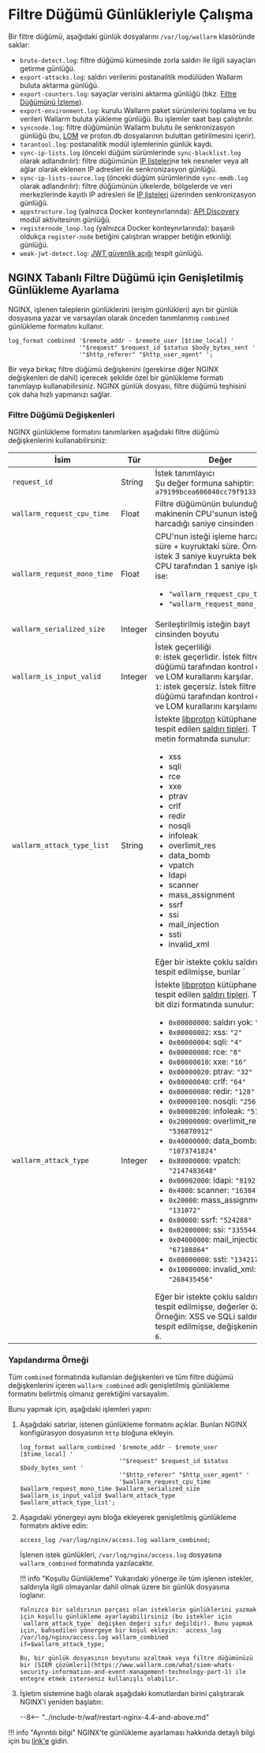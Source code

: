 [link-nginx-logging-docs]:  https://docs.nginx.com/nginx/admin-guide/monitoring/logging/
[doc-vuln-list]:            ../attacks-vulns-list.md
[doc-monitor-node]:         monitoring/intro.md
[doc-lom]:                  ../user-guides/rules/rules.md


#   Filtre Düğümü Günlükleriyle Çalışma

Bir filtre düğümü, aşağıdaki günlük dosyalarını `/var/log/wallarm` klasöründe saklar:

*   `brute-detect.log`: filtre düğümü kümesinde zorla saldırı ile ilgili sayaçları getirme günlüğü.
*   `export-attacks.log`: saldırı verilerini postanalitik modülüden Wallarm buluta aktarma günlüğü.
*   `export-counters.log`: sayaçlar verisini aktarma günlüğü (bkz. [Filtre Düğümünü İzleme][doc-monitor-node]).
*   `export-environment.log`: kurulu Wallarm paket sürümlerini toplama ve bu verileri Wallarm buluta yükleme günlüğü. Bu işlemler saat başı çalıştırılır.
*   `syncnode.log`: filtre düğümünün Wallarm bulutu ile senkronizasyon günlüğü (bu, [LOM][doc-lom] ve proton.db dosyalarının buluttan getirilmesini içerir).
*   `tarantool.log`: postanalitik modül işlemlerinin günlük kaydı.
*   `sync-ip-lists.log` (önceki düğüm sürümlerinde `sync-blacklist.log` olarak adlandırılır): filtre düğümünün [IP listeleri](../user-guides/ip-lists/overview.md)ne tek nesneler veya alt ağlar olarak eklenen IP adresleri ile senkronizasyon günlüğü.
*   `sync-ip-lists-source.log` (önceki düğüm sürümlerinde `sync-mmdb.log` olarak adlandırılır): filtre düğümünün ülkelerde, bölgelerde ve veri merkezlerinde kayıtlı IP adresleri ile [IP listeleri](../user-guides/ip-lists/overview.md) üzerinden senkronizasyon günlüğü.
*   `appstructure.log` (yalnızca Docker konteynırlarında): [API Discovery](../api-discovery/overview.md) modül aktivitesinin günlüğü.
*   `registernode_loop.log` (yalnızca Docker konteynırlarında): başarılı oldukça `register-node` betiğini çalıştıran wrapper betiğin etkinliği günlüğü.
*   `weak-jwt-detect.log`: [JWT güvenlik açığı](../attacks-vulns-list.md#weak-jwt) tespit günlüğü.

##  NGINX Tabanlı Filtre Düğümü için Genişletilmiş Günlükleme Ayarlama

NGINX, işlenen taleplerin günlüklerini (erişim günlükleri) ayrı bir günlük dosyasına yazar ve varsayılan olarak önceden tanımlanmış `combined` günlükleme formatını kullanır.

```
log_format combined '$remote_addr - $remote_user [$time_local] '
                    '"$request" $request_id $status $body_bytes_sent '
                    '"$http_referer" "$http_user_agent" ';
```

Bir veya birkaç filtre düğümü değişkenini (gerekirse diğer NGINX değişkenleri de dahil) içerecek şekilde özel bir günlükleme formatı tanımlayıp kullanabilirsiniz. NGINX günlük dosyası, filtre düğümü teşhisini çok daha hızlı yapmanızı sağlar.

### Filtre Düğümü Değişkenleri

NGINX günlükleme formatını tanımlarken aşağıdaki filtre düğümü değişkenlerini kullanabilirsiniz:

|İsim|Tür|Değer|
|---|---|---|
|`request_id`|String|İstek tanımlayıcı<br>Şu değer formuna sahiptir: `a79199bcea606040cc79f913325401fb`|
|`wallarm_request_cpu_time`|Float|Filtre düğümünün bulunduğu makinenin CPU'sunun isteği işleme harcadığı saniye cinsinden süre.|
|`wallarm_request_mono_time`|Float|CPU'nun isteği işleme harcadığı süre + kuyruktaki süre. Örneğin, istek 3 saniye kuyrukta bekledi ve CPU tarafından 1 saniye işlendi ise: <ul><li>`"wallarm_request_cpu_time":1`</li><li>`"wallarm_request_mono_time":4`</li></ul>|
|`wallarm_serialized_size`|Integer|Serileştirilmiş isteğin bayt cinsinden boyutu|
|`wallarm_is_input_valid`|Integer|İstek geçerliliği<br>`0`: istek geçerlidir. İstek filtre düğümü tarafından kontrol edildi ve LOM kurallarını karşılar.<br>`1`: istek geçersiz. İstek filtre düğümü tarafından kontrol edildi ve LOM kurallarını karşılamıyor.|
| `wallarm_attack_type_list` | String | İstekte [libproton](../about-wallarm/protecting-against-attacks.md#library-libproton) kütüphanesi ile tespit edilen [saldırı tipleri][doc-vuln-list]. Türler, metin formatında sunulur:<ul><li>xss</li><li>sqli</li><li>rce</li><li>xxe</li><li>ptrav</li><li>crlf</li><li>redir</li><li>nosqli</li><li>infoleak</li><li>overlimit_res</li><li>data_bomb</li><li>vpatch</li><li>ldapi</li><li>scanner</li><li>mass_assignment</li><li>ssrf</li><li>ssi</li><li>mail_injection</li><li>ssti</li><li>invalid_xml</li></ul>Eğer bir istekte çoklu saldırı tipleri tespit edilmişse, bunlar `|` sembolüyle listelenir. Örneğin: XSS ve SQLi saldırıları tespit edilmişse, değişkenin değeri `xss|sqli`. |
|`wallarm_attack_type`|Integer|İstekte [libproton](../about-wallarm/protecting-against-attacks.md#library-libproton) kütüphanesi ile tespit edilen [saldırı tipleri][doc-vuln-list]. Türler, bit dizi formatında sunulur:<ul><li>`0x00000000`: saldırı yok: `"0"`</li><li>`0x00000002`: xss: `"2"`</li><li>`0x00000004`: sqli: `"4"`</li><li>`0x00000008`: rce: `"8"`</li><li>`0x00000010`: xxe: `"16"`</li><li>`0x00000020`: ptrav: `"32"`</li><li>`0x00000040`: crlf: `"64"`</li><li>`0x00000080`: redir: `"128"`</li><li>`0x00000100`: nosqli: `"256"`</li><li>`0x00000200`: infoleak: `"512"`</li><li>`0x20000000`: overlimit_res: `"536870912"`</li><li>`0x40000000`: data_bomb: `"1073741824"`</li><li>`0x80000000`: vpatch: `"2147483648"`</li><li>`0x00002000`: ldapi: `"8192"`</li><li>`0x4000`: scanner: `"16384"`</li><li>`0x20000`: mass_assignment: `"131072"`</li><li>`0x80000`: ssrf: `"524288"`</li><li>`0x02000000`: ssi: `"33554432"`</li><li>`0x04000000`: mail_injection: `"67108864"`</li><li>`0x08000000`: ssti: `"134217728"`</li><li>`0x10000000`: invalid_xml: `"268435456"`</li></ul>Eğer bir istekte çoklu saldırı tipleri tespit edilmişse, değerler özetlenir. Örneğin: XSS ve SQLi saldırıları tespit edilmişse, değişkenin değeri `6`. |

### Yapılandırma Örneği

Tüm `combined` formatında kullanılan değişkenleri ve
tüm filtre düğümü değişkenlerini içeren `wallarm_combined` adlı genişletilmiş günlükleme formatını belirtmiş olmanız gerektiğini varsayalım.

Bunu yapmak için, aşağıdaki işlemleri yapın:

1.  Aşağıdaki satırlar, istenen günlükleme formatını açıklar. Bunları NGINX konfigürasyon dosyasının `http` bloğuna ekleyin.

    ```
    log_format wallarm_combined '$remote_addr - $remote_user [$time_local] '
                                '"$request" $request_id $status $body_bytes_sent '
                                '"$http_referer" "$http_user_agent" '
                                '$wallarm_request_cpu_time $wallarm_request_mono_time $wallarm_serialized_size $wallarm_is_input_valid $wallarm_attack_type $wallarm_attack_type_list';
    ```

2.  Aşagıdaki yönergeyi aynı bloğa ekleyerek genişletilmiş günlükleme formatını aktive edin:

    `access_log /var/log/nginx/access.log wallarm_combined;`
    
    İşlenen istek günlükleri, `/var/log/nginx/access.log` dosyasına `wallarm_combined` formatında yazılacaktır.
    
    !!! info "Koşullu Günlükleme"
        Yukarıdaki yönerge ile tüm işlenen istekler, saldırıyla ilgili olmayanlar dahil olmak üzere bir günlük dosyasına loglanır.
        
        Yalnızca bir saldırının parçası olan isteklerin günlüklerini yazmak için koşullu günlükleme ayarlayabilirsiniz (bu istekler için `wallarm_attack_type` değişken değeri sıfır değildir). Bunu yapmak için, bahsedilen yönergeye bir koşul ekleyin: `access_log /var/log/nginx/access.log wallarm_combined if=$wallarm_attack_type;`
        
        Bu, bir günlük dosyasının boyutunu azaltmak veya filtre düğümünüzü bir [SIEM çözümleri](https://www.wallarm.com/what/siem-whats-security-information-and-event-management-technology-part-1) ile entegre etmek isterseniz kullanışlı olabilir.          
        
3.  İşletim sistemine bağlı olarak aşağıdaki komutlardan birini çalıştırarak NGINX'i yeniden başlatın:

    --8<-- "../include-tr/waf/restart-nginx-4.4-and-above.md"

!!! info "Ayrıntılı bilgi"
    NGINX'te günlükleme ayarlaması hakkında detaylı bilgi için bu [link'e][link-nginx-logging-docs] gidin.
